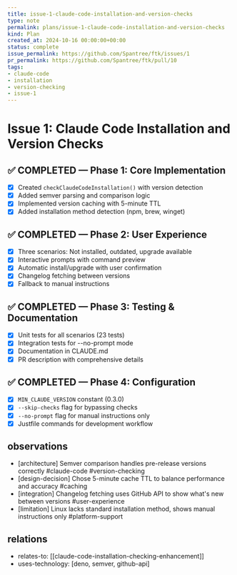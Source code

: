 ```yaml
---
title: issue-1-claude-code-installation-and-version-checks
type: note
permalink: plans/issue-1-claude-code-installation-and-version-checks
kind: Plan
created_at: 2024-10-16 00:00:00+00:00
status: complete
issue_permalink: https://github.com/Spantree/ftk/issues/1
pr_permalink: https://github.com/Spantree/ftk/pull/10
tags:
- claude-code
- installation
- version-checking
- issue-1
---
```


# Issue 1: Claude Code Installation and Version Checks

## ✅ COMPLETED — Phase 1: Core Implementation

- [x] Created `checkClaudeCodeInstallation()` with version detection
- [x] Added semver parsing and comparison logic
- [x] Implemented version caching with 5-minute TTL
- [x] Added installation method detection (npm, brew, winget)

## ✅ COMPLETED — Phase 2: User Experience

- [x] Three scenarios: Not installed, outdated, upgrade available
- [x] Interactive prompts with command preview
- [x] Automatic install/upgrade with user confirmation
- [x] Changelog fetching between versions
- [x] Fallback to manual instructions

## ✅ COMPLETED — Phase 3: Testing & Documentation

- [x] Unit tests for all scenarios (23 tests)
- [x] Integration tests for --no-prompt mode
- [x] Documentation in CLAUDE.md
- [x] PR description with comprehensive details

## ✅ COMPLETED — Phase 4: Configuration

- [x] `MIN_CLAUDE_VERSION` constant (0.3.0)
- [x] `--skip-checks` flag for bypassing checks
- [x] `--no-prompt` flag for manual instructions only
- [x] Justfile commands for development workflow

## observations

- [architecture] Semver comparison handles pre-release versions correctly #claude-code #version-checking
- [design-decision] Chose 5-minute cache TTL to balance performance and accuracy #caching
- [integration] Changelog fetching uses GitHub API to show what's new between versions #user-experience
- [limitation] Linux lacks standard installation method, shows manual instructions only #platform-support

## relations

- relates-to: [[claude-code-installation-checking-enhancement]]
- uses-technology: [deno, semver, github-api]